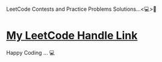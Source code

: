 LeetCode Contests and Practice Problems Solutions...<💻>💞

# [My LeetCode Handle Link](https://leetcode.com/101rror/)

Happy Coding ... 💻
